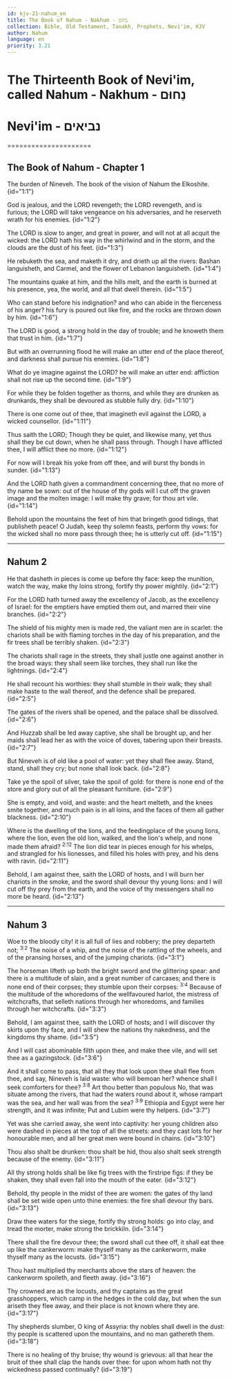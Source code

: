 ```yaml
---
id: kjv-21-nahum_en
title: The Book of Nahum - Nakhum - נַחוּם
collection: Bible, Old Testament, Tanakh, Prophets, Nevi'im, KJV
author: Nahum
language: en
priority: 3.21
---
```


# The Thirteenth Book of Nevi'im, called Nahum - Nakhum - נַחוּם
# Nevi'im - נביאים
=====================



## The Book of Nahum - Chapter 1

The burden of Nineveh. The book of the vision of Nahum the Elkoshite.  {id="1:1"}

God is jealous, and the LORD revengeth; the LORD revengeth, and is furious; the LORD will take vengeance on his adversaries, and he reserveth wrath for his enemies.  {id="1:2"}

The LORD is slow to anger, and great in power, and will not at all acquit the wicked: the LORD hath his way in the whirlwind and in the storm, and the clouds are the dust of his feet.  {id="1:3"}

He rebuketh the sea, and maketh it dry, and drieth up all the rivers: Bashan languisheth, and Carmel, and the flower of Lebanon languisheth.  {id="1:4"}

The mountains quake at him, and the hills melt, and the earth is burned at his presence, yea, the world, and all that dwell therein.  {id="1:5"}

Who can stand before his indignation? and who can abide in the fierceness of his anger? his fury is poured out like fire, and the rocks are thrown down by him.  {id="1:6"}

The LORD is good, a strong hold in the day of trouble; and he knoweth them that trust in him.  {id="1:7"}

But with an overrunning flood he will make an utter end of the place thereof, and darkness shall pursue his enemies.  {id="1:8"}

What do ye imagine against the LORD? he will make an utter end: affliction shall not rise up the second time.  {id="1:9"}

For while they be folden together as thorns, and while they are drunken as drunkards, they shall be devoured as stubble fully dry.  {id="1:10"}

There is one come out of thee, that imagineth evil against the LORD, a wicked counsellor.  {id="1:11"}

Thus saith the LORD; Though they be quiet, and likewise many, yet thus shall they be cut down, when he shall pass through. Though I have afflicted thee, I will afflict thee no more.  {id="1:12"}

For now will I break his yoke from off thee, and will burst thy bonds in sunder.  {id="1:13"}

And the LORD hath given a commandment concerning thee, that no more of thy name be sown: out of the house of thy gods will I cut off the graven image and the molten image: I will make thy grave; for thou art vile.  {id="1:14"}

Behold upon the mountains the feet of him that bringeth good tidings, that publisheth peace! O Judah, keep thy solemn feasts, perform thy vows: for the wicked shall no more pass through thee; he is utterly cut off.  {id="1:15"}

---

## Nahum 2

He that dasheth in pieces is come up before thy face: keep the munition, watch the way, make thy loins strong, fortify thy power mightily.  {id="2:1"}

For the LORD hath turned away the excellency of Jacob, as the excellency of Israel: for the emptiers have emptied them out, and marred their vine branches.  {id="2:2"}

The shield of his mighty men is made red, the valiant men are in scarlet: the chariots shall be with flaming torches in the day of his preparation, and the fir trees shall be terribly shaken.  {id="2:3"}

The chariots shall rage in the streets, they shall justle one against another in the broad ways: they shall seem like torches, they shall run like the lightnings.  {id="2:4"}

He shall recount his worthies: they shall stumble in their walk; they shall make haste to the wall thereof, and the defence shall be prepared.  {id="2:5"}

The gates of the rivers shall be opened, and the palace shall be dissolved.  {id="2:6"}

And Huzzab shall be led away captive, she shall be brought up, and her maids shall lead her as with the voice of doves, tabering upon their breasts.  {id="2:7"}

But Nineveh is of old like a pool of water: yet they shall flee away. Stand, stand, shall they cry; but none shall look back.  {id="2:8"}

Take ye the spoil of silver, take the spoil of gold: for there is none end of the store and glory out of all the pleasant furniture.  {id="2:9"}

She is empty, and void, and waste: and the heart melteth, and the knees smite together, and much pain is in all loins, and the faces of them all gather blackness.  {id="2:10"}

Where is the dwelling of the lions, and the feedingplace of the young lions, where the lion, even the old lion, walked, and the lion's whelp, and none made them afraid?  <sup>2:12</sup> The lion did tear in pieces enough for his whelps, and strangled for his lionesses, and filled his holes with prey, and his dens with ravin.  {id="2:11"}

Behold, I am against thee, saith the LORD of hosts, and I will burn her chariots in the smoke, and the sword shall devour thy young lions: and I will cut off thy prey from the earth, and the voice of thy messengers shall no more be heard.  {id="2:13"}

---

## Nahum 3

Woe to the bloody city! it is all full of lies and robbery; the prey departeth not; <sup>3:2</sup> The noise of a whip, and the noise of the rattling of the wheels, and of the pransing horses, and of the jumping chariots.  {id="3:1"}

The horseman lifteth up both the bright sword and the glittering spear: and there is a multitude of slain, and a great number of carcases; and there is none end of their corpses; they stumble upon their corpses: <sup>3:4</sup> Because of the multitude of the whoredoms of the wellfavoured harlot, the mistress of witchcrafts, that selleth nations through her whoredoms, and families through her witchcrafts.  {id="3:3"}

Behold, I am against thee, saith the LORD of hosts; and I will discover thy skirts upon thy face, and I will shew the nations thy nakedness, and the kingdoms thy shame.  {id="3:5"}

And I will cast abominable filth upon thee, and make thee vile, and will set thee as a gazingstock.  {id="3:6"}

And it shall come to pass, that all they that look upon thee shall flee from thee, and say, Nineveh is laid waste: who will bemoan her? whence shall I seek comforters for thee?  <sup>3:8</sup> Art thou better than populous No, that was situate among the rivers, that had the waters round about it, whose rampart was the sea, and her wall was from the sea?  <sup>3:9</sup> Ethiopia and Egypt were her strength, and it was infinite; Put and Lubim were thy helpers.  {id="3:7"}

Yet was she carried away, she went into captivity: her young children also were dashed in pieces at the top of all the streets: and they cast lots for her honourable men, and all her great men were bound in chains.  {id="3:10"}

Thou also shalt be drunken: thou shalt be hid, thou also shalt seek strength because of the enemy.  {id="3:11"}

All thy strong holds shall be like fig trees with the firstripe figs: if they be shaken, they shall even fall into the mouth of the eater.  {id="3:12"}

Behold, thy people in the midst of thee are women: the gates of thy land shall be set wide open unto thine enemies: the fire shall devour thy bars.  {id="3:13"}

Draw thee waters for the siege, fortify thy strong holds: go into clay, and tread the morter, make strong the brickkiln.  {id="3:14"}

There shall the fire devour thee; the sword shall cut thee off, it shall eat thee up like the cankerworm: make thyself many as the cankerworm, make thyself many as the locusts.  {id="3:15"}

Thou hast multiplied thy merchants above the stars of heaven: the cankerworm spoileth, and fleeth away.  {id="3:16"}

Thy crowned are as the locusts, and thy captains as the great grasshoppers, which camp in the hedges in the cold day, but when the sun ariseth they flee away, and their place is not known where they are.  {id="3:17"}

Thy shepherds slumber, O king of Assyria: thy nobles shall dwell in the dust: thy people is scattered upon the mountains, and no man gathereth them.  {id="3:18"}

There is no healing of thy bruise; thy wound is grievous: all that hear the bruit of thee shall clap the hands over thee: for upon whom hath not thy wickedness passed continually?  {id="3:19"}

